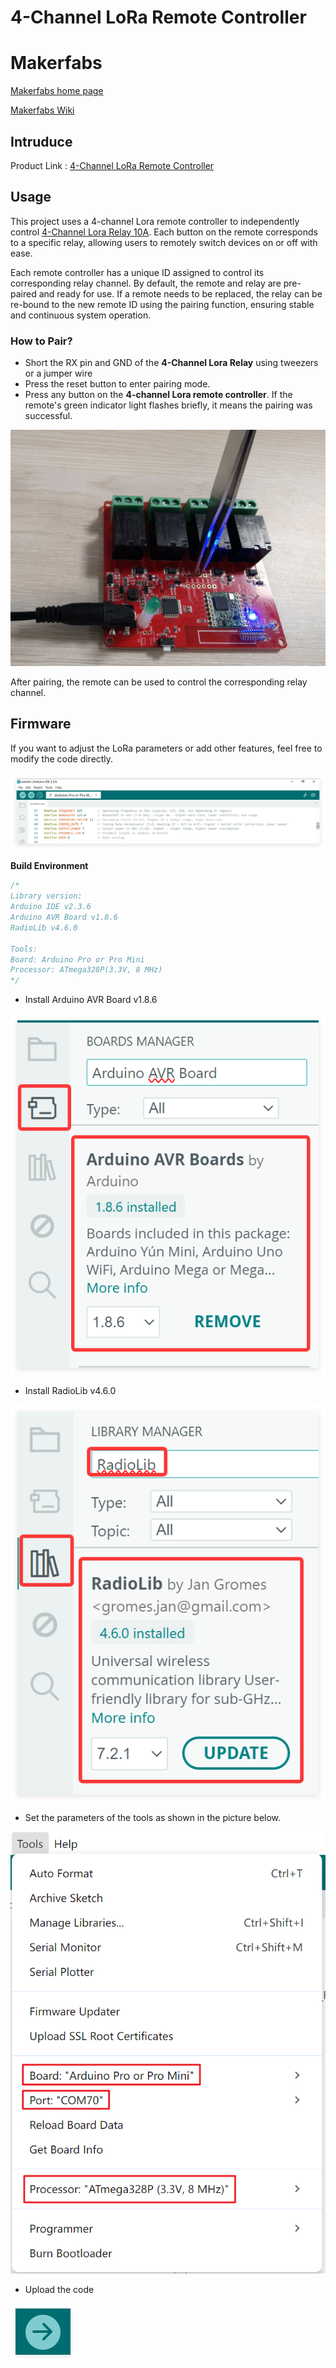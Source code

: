 # 4-Channel LoRa Remote Controller

# Makerfabs

[Makerfabs home page](https://www.makerfabs.com/)

[Makerfabs Wiki](https://wiki.makerfabs.com/)


## Intruduce

Product Link : [4-Channel LoRa Remote Controller]()


## Usage

This project uses a 4-channel Lora remote controller to independently control [4-Channel Lora Relay 10A](https://www.makerfabs.com/4-channel-lora-relay-10a.html). Each button on the remote corresponds to a specific relay, allowing users to remotely switch devices on or off with ease. 

Each remote controller has a unique ID assigned to control its corresponding relay channel. By default, the remote and relay are pre-paired and ready for use. If a remote needs to be replaced, the relay can be re-bound to the new remote ID using the pairing function, ensuring stable and continuous system operation.

### How to Pair?

- Short the RX pin and GND of the **4-Channel Lora Relay** using tweezers or a jumper wire
- Press the reset button to enter pairing mode. 
- Press any button on the **4-channel Lora remote controller**. 
If the remote's green indicator light flashes briefly, it means the pairing was successful. 

![pair](md_pic/pair.jpg)

After pairing, the remote can be used to control the corresponding relay channel.

## Firmware

If you want to adjust the LoRa parameters or add other features, feel free to modify the code directly.

![lora_conf](md_pic/lora_conf.jpg)

**Build Environment**

```c++
/*
Library version:
Arduino IDE v2.3.6
Arduino AVR Board v1.8.6
RadioLib v4.6.0

Tools:
Board: Arduino Pro or Pro Mini
Processor: ATmega328P(3.3V, 8 MHz)
*/
```

- Install Arduino AVR Board v1.8.6

![arduino_avr_board](md_pic/arduino_avr_board.jpg)

- Install RadioLib v4.6.0

![radiolib](md_pic/radiolib.jpg)

- Set the parameters of the tools as shown in the picture below.

![board](md_pic/board.jpg)

- Upload the code

![upload](md_pic/upload.jpg)